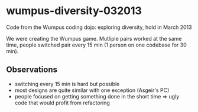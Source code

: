 wumpus-diversity-032013
=======================

Code from the Wumpus coding dojo: exploring diversity, hold in March 2013

We were creating the Wumpus game. Mutliple pairs worked at the same time,
people switched pair every 15 min (1 person on one codebase for 30 min).

Observations
------------
* switching every 15 min is hard but possible
* most designs are quite similar with one exception (Asgeir's PC)
* people focused on getting something done in the short time => ugly code
  that would profit from refactoring
